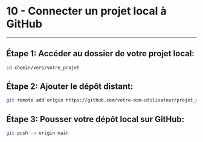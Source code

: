 # 10 - Connecter un projet local à GitHub

---

## Étape 1: Accéder au dossier de votre projet local:

```bash
cd chemin/vers/votre_projet
```

## Étape 2: Ajouter le dépôt distant:

```bash
git remote add origin https://github.com/votre-nom-utilisateur/projet_demo.git
```

## Étape 3: Pousser votre dépôt local sur GitHub:

```bash
git push -u origin main
```
